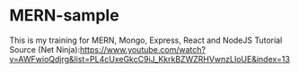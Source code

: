 # MERN-sample
This is my training for MERN, Mongo, Express, React and NodeJS
Tutorial Source (Net Ninja):https://www.youtube.com/watch?v=AWFwioQdjrg&list=PL4cUxeGkcC9iJ_KkrkBZWZRHVwnzLIoUE&index=13
